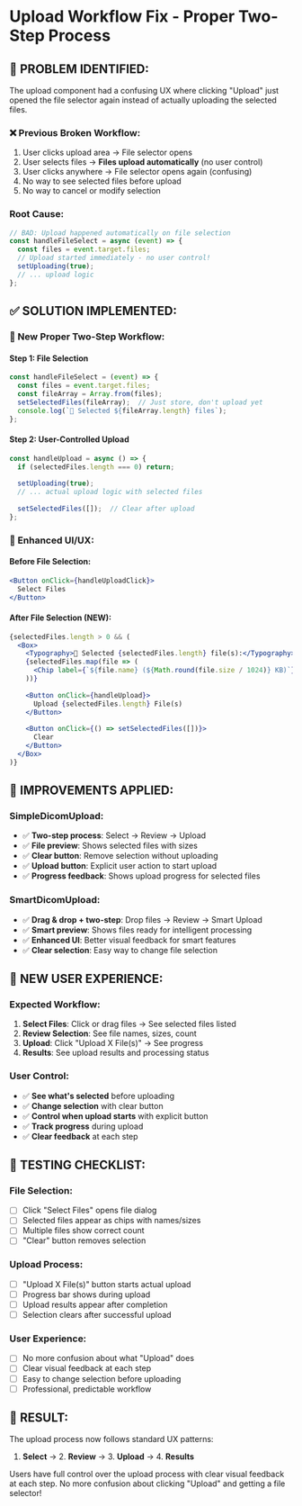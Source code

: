 # Upload Workflow Fix - Proper Two-Step Process

## 🎯 **PROBLEM IDENTIFIED:**
The upload component had a confusing UX where clicking "Upload" just opened the file selector again instead of actually uploading the selected files.

### **❌ Previous Broken Workflow:**
1. User clicks upload area → File selector opens
2. User selects files → **Files upload automatically** (no user control)
3. User clicks anywhere → File selector opens again (confusing)
4. No way to see selected files before upload
5. No way to cancel or modify selection

### **Root Cause:**
```typescript
// BAD: Upload happened automatically on file selection
const handleFileSelect = async (event) => {
  const files = event.target.files;
  // Upload started immediately - no user control!
  setUploading(true);
  // ... upload logic
};
```

## ✅ **SOLUTION IMPLEMENTED:**

### **🔄 New Proper Two-Step Workflow:**

#### **Step 1: File Selection**
```typescript
const handleFileSelect = (event) => {
  const files = event.target.files;
  const fileArray = Array.from(files);
  setSelectedFiles(fileArray);  // Just store, don't upload yet
  console.log(`📁 Selected ${fileArray.length} files`);
};
```

#### **Step 2: User-Controlled Upload**
```typescript
const handleUpload = async () => {
  if (selectedFiles.length === 0) return;
  
  setUploading(true);
  // ... actual upload logic with selected files
  
  setSelectedFiles([]);  // Clear after upload
};
```

### **🎨 Enhanced UI/UX:**

#### **Before File Selection:**
```jsx
<Button onClick={handleUploadClick}>
  Select Files
</Button>
```

#### **After File Selection (NEW):**
```jsx
{selectedFiles.length > 0 && (
  <Box>
    <Typography>📁 Selected {selectedFiles.length} file(s):</Typography>
    {selectedFiles.map(file => (
      <Chip label={`${file.name} (${Math.round(file.size / 1024)} KB)`} />
    ))}
    
    <Button onClick={handleUpload}>
      Upload {selectedFiles.length} File(s)
    </Button>
    
    <Button onClick={() => setSelectedFiles([])}>
      Clear
    </Button>
  </Box>
)}
```

## 🚀 **IMPROVEMENTS APPLIED:**

### **SimpleDicomUpload:**
- ✅ **Two-step process**: Select → Review → Upload
- ✅ **File preview**: Shows selected files with sizes
- ✅ **Clear button**: Remove selection without uploading
- ✅ **Upload button**: Explicit user action to start upload
- ✅ **Progress feedback**: Shows upload progress for selected files

### **SmartDicomUpload:**
- ✅ **Drag & drop + two-step**: Drop files → Review → Smart Upload
- ✅ **Smart preview**: Shows files ready for intelligent processing
- ✅ **Enhanced UI**: Better visual feedback for smart features
- ✅ **Clear selection**: Easy way to change file selection

## 🧪 **NEW USER EXPERIENCE:**

### **Expected Workflow:**
1. **Select Files**: Click or drag files → See selected files listed
2. **Review Selection**: See file names, sizes, count
3. **Upload**: Click "Upload X File(s)" → See progress
4. **Results**: See upload results and processing status

### **User Control:**
- ✅ **See what's selected** before uploading
- ✅ **Change selection** with clear button
- ✅ **Control when upload starts** with explicit button
- ✅ **Track progress** during upload
- ✅ **Clear feedback** at each step

## 🎯 **TESTING CHECKLIST:**

### **File Selection:**
- [ ] Click "Select Files" opens file dialog
- [ ] Selected files appear as chips with names/sizes
- [ ] Multiple files show correct count
- [ ] "Clear" button removes selection

### **Upload Process:**
- [ ] "Upload X File(s)" button starts actual upload
- [ ] Progress bar shows during upload
- [ ] Upload results appear after completion
- [ ] Selection clears after successful upload

### **User Experience:**
- [ ] No more confusion about what "Upload" does
- [ ] Clear visual feedback at each step
- [ ] Easy to change selection before uploading
- [ ] Professional, predictable workflow

## 🚀 **RESULT:**

The upload process now follows standard UX patterns:
1. **Select** → 2. **Review** → 3. **Upload** → 4. **Results**

Users have full control over the upload process with clear visual feedback at each step. No more confusion about clicking "Upload" and getting a file selector!